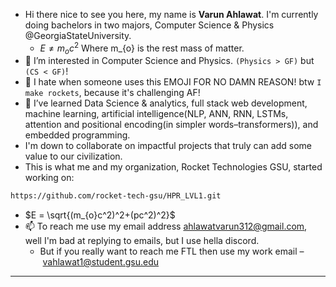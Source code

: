 - Hi there nice to see you here, my name is **Varun Ahlawat**. I'm currently doing bachelors in two majors, Computer Science & Physics @GeorgiaStateUniversity.
  - $E \neq m_{o}c^2$ Where m_{o} is the rest mass of matter.
- 👀 I’m interested in Computer Science and Physics. `(Physics > GF)` but `(CS < GF)`!
- 🚀 I hate when someone uses this EMOJI FOR NO DAMN REASON! btw `I make rockets`, because it's challenging AF!
- 🌱 I’ve learned Data Science & analytics, full stack web development, machine learning, artificial intelligence(NLP, ANN, RNN, LSTMs, attention and positional encoding(in simpler words–transformers)), and embedded programming.
- I'm down to collaborate on impactful projects that truly can add some value to our civilization.
- This is what me and my organization, Rocket Technologies GSU, started working on:
``` bash
https://github.com/rocket-tech-gsu/HPR_LVL1.git
```
- $E = \sqrt{(m_{o}c^2)^2+(pc^2)^2}$
- 📫 To reach me use my email address ahlawatvarun312@gmail.com, well I'm bad at replying to emails, but I use hella discord.
  - But if you really want to reach me FTL then use my work email – vahlawat1@student.gsu.edu
--------
<!---
 ### Let's study some physics now that you're on my profile! 
 -->
